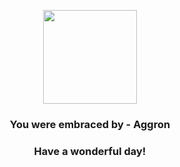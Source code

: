 <p align="center">
    <img src="https://raw.githubusercontent.com/PokeAPI/sprites/master/sprites/pokemon/306.png" width="150" height="150">
</p>
<h3 align="center">You were embraced by - <b>Aggron</b></h3>
<h3 align="center">Have a wonderful day!</h3>
